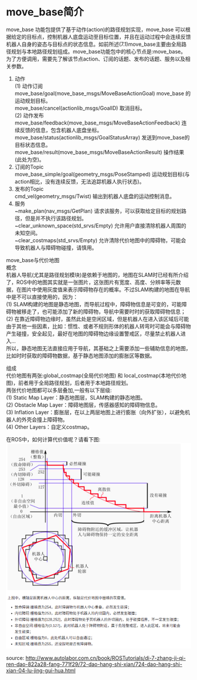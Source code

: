 # move_base简介  

move_base 功能包提供了基于动作(action)的路径规划实现，move_base 可以根据给定的目标点，控制机器人底盘运动至目标位置，并且在运动过程中会连续反馈机器人自身的姿态与目标点的状态信息。如前所述(7.1)move_base主要由全局路径规划与本地路径规划组成。move_base功能包中的核心节点是:move_base。为了方便调用，需要先了解该节点action、订阅的话题、发布的话题、服务以及相关参数。  
1. 动作  
   (1) 动作订阅  
       move_base/goal(move_base_msgs/MoveBaseActionGoal) move_base 的运动规划目标。  
       move_base/cancel(actionlib_msgs/GoalID) 取消目标。  
   (2) 动作发布  
       move_base/feedback(move_base_msgs/MoveBaseActionFeedback) 连续反馈的信息，包含机器人底盘坐标。  
       move_base/status(actionlib_msgs/GoalStatusArray) 发送到move_base的目标状态信息。  
       move_base/result(move_base_msgs/MoveBaseActionResult) 操作结果(此处为空)。  
2. 订阅的Topic  
   move_base_simple/goal(geometry_msgs/PoseStamped) 运动规划目标(与action相比，没有连续反馈，无法追踪机器人执行状态)。  
3. 发布的Topic  
   cmd_vel(geometry_msgs/Twist) 输出到机器人底盘的运动控制消息。  
4. 服务  
   ~make_plan(nav_msgs/GetPlan) 请求该服务，可以获取给定目标的规划路径，但是并不执行该路径规划。  
   ~clear_unknown_space(std_srvs/Empty) 允许用户直接清除机器人周围的未知空间。  
   ~clear_costmaps(std_srvs/Empty) 允许清除代价地图中的障碍物，可能会导致机器人与障碍物碰撞，请慎用。  


move_base与代价地图  
概念  
机器人导航(尤其是路径规划模块)是依赖于地图的，地图在SLAM时已经有所介绍了，ROS中的地图其实就是一张图片，这张图片有宽度、高度、分辨率等元数据，在图片中使用灰度值来表示障碍物存在的概率。不过SLAM构建的地图在导航中是不可以直接使用的，因为：  
(1) SLAM构建的地图是静态地图，而导航过程中，障碍物信息是可变的，可能障碍物被移走了，也可能添加了新的障碍物，导航中需要时时的获取障碍物信息；  
(2) 在靠近障碍物边缘时，虽然此处是空闲区域，但是机器人在进入该区域后可能由于其他一些因素，比如：惯性、或者不规则形体的机器人转弯时可能会与障碍物产生碰撞，安全起见，最好在地图的障碍物边缘设置警戒区，尽量禁止机器人进入...  
所以，静态地图无法直接应用于导航，其基础之上需要添加一些辅助信息的地图，比如时时获取的障碍物数据，基于静态地图添加的膨胀区等数据。  

组成  
代价地图有两张:global_costmap(全局代价地图) 和 local_costmap(本地代价地图)，前者用于全局路径规划，后者用于本地路径规划。  
两张代价地图都可以多层叠加,一般有以下层级:  
(1) Static Map Layer：静态地图层，SLAM构建的静态地图。  
(2) Obstacle Map Layer：障碍地图层，传感器感知的障碍物信息。  
(3) Inflation Layer：膨胀层，在以上两层地图上进行膨胀（向外扩张），以避免机器人的外壳会撞上障碍物。  
(4) Other Layers：自定义costmap。 

在ROS中，如何计算代价值呢？请看下图:  
![image](https://github.com/wenkaifool/ROS/blob/master/Robot/Rotot_Navi/overall/image/collision.png)


source: http://www.autolabor.com.cn/book/ROSTutorials/di-7-zhang-ji-qi-ren-dao-822a28-fang-771f29/72-dao-hang-shi-xian/724-dao-hang-shi-xian-04-lu-jing-gui-hua.html
